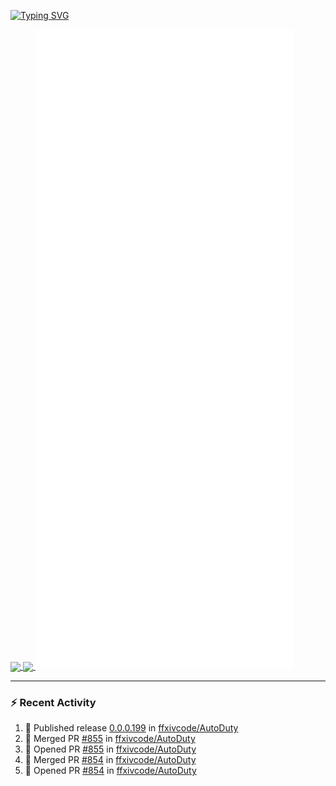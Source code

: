 [![Typing SVG](https://readme-typing-svg.demolab.com?font=Fira+Code&duration=1000&pause=1000&multiline=true&repeat=false&width=435&lines=Simon+Latusek+%7C+Gameplay+Engineer)](https://git.io/typing-svg)

<a href="https://github.com/anuraghazra/github-readme-stats">
  <img height=200 align="center" src="https://github-readme-stats.vercel.app/api?username=erdelf&theme=radical" />
</a>
<a href="https://github.com/anuraghazra/convoychat">
  <img height=200 align="center" src="https://streak-stats.demolab.com?user=erdelf&theme=radical&mode=weekly" />
</a>

<picture>
  <img src="/github-metrics.svg" alt="Metrics">
</picture>

---

### :zap: Recent Activity
<!--START_SECTION:activity-->
1. 🚀 Published release [0.0.0.199](https://github.com/ffxivcode/AutoDuty/releases/tag/0.0.0.199) in [ffxivcode/AutoDuty](https://github.com/ffxivcode/AutoDuty)
2. 🎉 Merged PR [#855](https://github.com/ffxivcode/AutoDuty/pull/855) in [ffxivcode/AutoDuty](https://github.com/ffxivcode/AutoDuty)
3. 💪 Opened PR [#855](https://github.com/ffxivcode/AutoDuty/pull/855) in [ffxivcode/AutoDuty](https://github.com/ffxivcode/AutoDuty)
4. 🎉 Merged PR [#854](https://github.com/ffxivcode/AutoDuty/pull/854) in [ffxivcode/AutoDuty](https://github.com/ffxivcode/AutoDuty)
5. 💪 Opened PR [#854](https://github.com/ffxivcode/AutoDuty/pull/854) in [ffxivcode/AutoDuty](https://github.com/ffxivcode/AutoDuty)
<!--END_SECTION:activity-->

<!--
**erdelf/erdelf** is a ✨ _special_ ✨ repository because its `README.md` (this file) appears on your GitHub profile.

Here are some ideas to get you started:

- 🔭 I’m currently working on ...
- 🌱 I’m currently learning ...
- 👯 I’m looking to collaborate on ...
- 🤔 I’m looking for help with ...
- 💬 Ask me about ...
- 📫 How to reach me: ...
- 😄 Pronouns: ...
- ⚡ Fun fact: ...
-->
